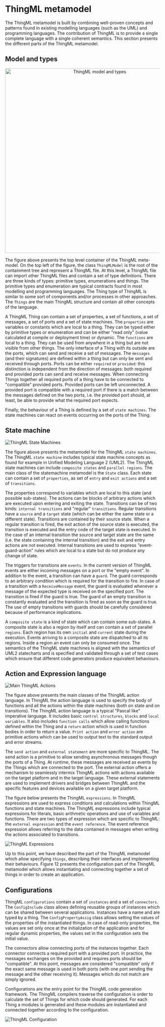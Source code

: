 # ThingML metamodel

The ThingML metamodel is built by combining well-proven concepts and patterns found in existing modelling languages (such as the UML) and programming languages. The contribution of ThingML is to provide a single complete language with a single coherent semantics. This section presents the different parts of the ThingML metamodel.

## Model and types
<p align="center">
  <img src="https://raw.githubusercontent.com/SINTEF-9012/ThingML/master/org.thingml.model/docs/thingml_components.png" alt="ThingML model and types" width="600">
</p>

The figure above presents the top level container of the ThingML meta-model. On the top left of the figure, the class `ThingMLModel` is the root of the containment tree and represent a ThingML file. At this level, a ThingML file can import other ThingML files and contain a set of type definitions. There are three kinds of types: primitive types, enumerations and things. The primitive types and enumeration are typical contracts found in most modelling and programming languages. The Thing type of ThingML is similar to some sort of components and/or processes in other approaches. The `Things` are the main ThingML structure and contain all other concepts of the language.

A ThingML Thing can contain a set of properties, a set of functions, a set of messages, a set of ports and a set of state machines. The `properties` are variables or constants which are local to a thing. They can be typed either by primitive types or enumeration and can be either "read only" (value calculated at compile or deployment time) or dynamic. The `functions` are local to a thing. They can be used from anywhere in a thing but are not visible from other things. The only interface of a Thing with its outside are the ports, which can send and receive a set of messages. The `messages` (and their signatures) are defined within a thing but can only be sent and received through ports. Ports can be either `required` or `provided`: this distinction is independent from the direction of messages: both required and provided ports can send and receive messages. When connecting Things together all required ports of a thing have to be connected to "compatible" provided ports. Provided ports can be left unconnected. A provided port is compatible with a required port if there is a match between the messages defined on the two ports, i.e. the provided port should, at least, be able to provide what the required port expects. 

Finally, the behaviour of a Thing is defined by a set of `state machines`. The state machines can react on events occurring on the ports of the Thing.

## State machine

![ThingML State Machines](https://raw.githubusercontent.com/SINTEF-9012/ThingML/master/org.thingml.model/docs/thingml_state_machine.png)

The figure above presents the metamodel for the ThingML `state machines`. The ThingML `state machine` includes typical state machine concepts as found for example in Unified Modeling Language 2 (UML2). The ThingML state machines can include `composite states` and `parallel regions`. The main class of the statemachine metamodel is the `State` class. Each state can contain a set of `properties`, as set of `entry` and `exit actions` and a set of `transitions`. 

The properties correspond to variables which are local to this state (and possible sub-states). The actions can be blocks of arbitrary actions which are executed upon entering and exiting the state. Transitions can be of two kinds: `internal transitions` and "regular" `transitions`. Regular transitions have a `source` and a `target` state (which can be either the same state or a different state). Transitions are contained by their source state. When a regular transition is fired, the exit action of the source state is executed, the transition is executed and the entry code of the target state is executed. In the case of an internal transition the source and target state are the same (i.e. the state containing the internal transition) and the exit and entry actions are not executed. Internal transitions are used to express "event-guard-action" rules which are local to a state but do not produce any change of state.

The triggers for transitions are `events`. In the current version of ThingML events are either incoming messages on a port or the "empty event". In addition to the event, a transition can have a `guard`. The guard corresponds to an arbitrary condition which is required for the transition to fire. In case of a transition with a `ReceiveMessage` event, the guard is evaluated whenever a message of the expected type is received on the specified port. The transition is fired if the guard is true. The guard of an empty transition is constantly evaluated and the transition is fired as soon as the guard is true. The use of empty transitions with guards should be carefully considered because of performance implications.

A `composite state` is a kind of state which can contain some sub-states. A composite state is also a region by itself and can contain a set of parallel `regions`. Each region has its own `initial` and `current` state during the execution. Events arriving to a composite state are dispatched to all its regions. Inside a region an event can only be consumed once. The semantics of the ThingML state machines is aligned with the semantics of UML2 statecharts and is specified and validated through a set of test cases which ensure that different code generators produce equivalent behaviours. 

## Action and Expression language

![Main ThingML Actions](https://raw.githubusercontent.com/SINTEF-9012/ThingML/master/org.thingml.model/docs/thingml_actions.png)

The figure above presents the main classes of the ThingML action language. In ThingML the action language is used to specify the body of functions and all the actions within the state machines (both on state and on transitions). The ThingML action language is a typical "Pascal like" imperative language. It includes basic `control structures`, `blocks` and `local variables`. It also includes `function calls` which allow calling functions defined within the Thing and a `return` action which is used in function bodies in order to return a value. `Print action` and `error action` are primitive actions which can be used to output text to the standard output and error streams. 

The `send action` and `external statement` are more specific to ThingML. The send action is a primitive to allow sending asynchronous messages though the ports of a Thing. At runtime, these messages are received as events by the Things which are connected to the port. The external action offers a mechanism to seamlessly intermix ThingML actions with actions available on the target platform and in the target language. These external statements are used to implement drivers and bridges between ThingML and the specific features and devices available on a given target platform.

The figure below presents the ThingML `expressions`. In ThingML expressions are used to express conditions and calculations within ThingML functions and state machines. The ThingML expressions include typical expressions for literals, basic arithmetic operations and use of variables and functions. There are two types of expression which are specific to ThingML: the `external expression` and the `event reference`. The event reference expression allows referring to the data contained in messages when writing the actions associated to transitions.

![ThingML Expressions](https://raw.githubusercontent.com/SINTEF-9012/ThingML/master/org.thingml.model/docs/thingml_expressions.png)

Up to this point, we have described the part of the ThingML metamodel which allow specifying `things`, describing their interfaces and implementing their behaviours. Figure 12 presents the configuration part of the ThingML metamodel which allows instantiating and connecting together a set of things in order to create an application.

## Configurations

ThingML `configurations` contain a set of `instances` and a set of `connectors`. The `ConfigInclude` class allows defining reusable groups of instances which can be shared between several applications. Instances have a name and are typed by a thing. The `ConfigPropertyAssig` class allows setting the values of the properties of the instantiated things. In case of read-only properties, the values are set only once at the initialization of the application and for regular dynamic properties, the values set in the configuration sets the initial value.

The connectors allow connecting ports of the instances together. Each connector connects a required port with a provided port. In practice, the messages exchanges on the provided and requires ports should be "compatible". At this point, messages are considered "compatible" only if the exact same message is used in both ports (with one port sending the message and the other receiving it). Messages which do not match are simply ignored.

Configurations are the entry point for the ThingML code generation framework. The ThingML compilers traverse the configuration is order to calculate the set of Things for which code should generated. For each Thing a modules is generated and these modules are instantiated and connected together according to the configuration.

![ThingML Configuration](https://raw.githubusercontent.com/SINTEF-9012/ThingML/master/org.thingml.model/docs/thingml_configuration.png)
